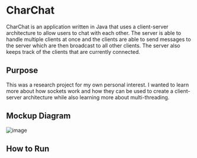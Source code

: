 # CharChat

CharChat is an application written in Java that uses a client-server architecture to allow users to chat with each 
other. The server is able to handle multiple clients at once and the clients are able to send messages to the server
which are then broadcast to all other clients. The server also keeps track of the clients that are currently
connected.

## Purpose

This was a research project for my own personal interest. I wanted to learn more about how sockets work and how they
can be used to create a client-server architecture while also learning more about multi-threading.

## Mockup Diagram
![image](https://user-images.githubusercontent.com/30878588/204161330-2608b4ee-8f7a-4c53-9bf9-8020982c8f43.png)

## How to Run
